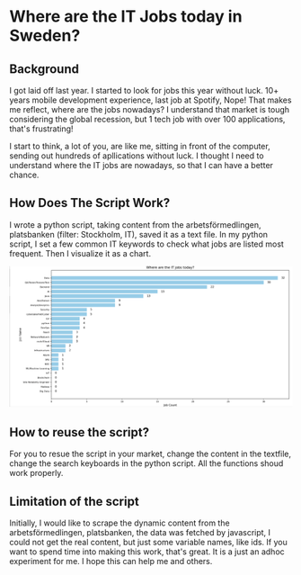 # Where are the IT Jobs today in Sweden?

## Background
I got laid off last year. I started to look for jobs this year without luck. 10+ years mobile development experience, last job at Spotify, Nope! That makes me reflect,  where are the jobs nowadays? I understand that market is tough considering the global recession, but 1 tech job with over 100 applications, that's frustrating! 

I start to think, a lot of you, are like me, sitting in front of the computer, sending out hundreds of apllications without luck. I thought I need to understand where the IT jobs are nowadays, so that I can have a better chance. 


## How Does The Script Work? 
I wrote a python script, taking content from the arbetsförmedlingen, platsbanken (filter: Stockholm, IT), saved it as a text file. In my python script, I set a few common IT keywords to check what jobs are listed most frequent. Then I visualize it as a chart. 

![Search Result](result.png)

## How to reuse the script?
 For you to resue the script in your market, change the content in the textfile, change the search keyboards in the python script. All the functions shoud work properly. 


## Limitation of the script
Initially, I would like to scrape the dynamic content from the arbetsförmedlingen, platsbanken, the data was fetched by javascript, I could not get the real content, but just some variable names, like ids. If you want to spend time into making this work, that's great. It is a just an adhoc experiment for me. I hope this can help me and others.


